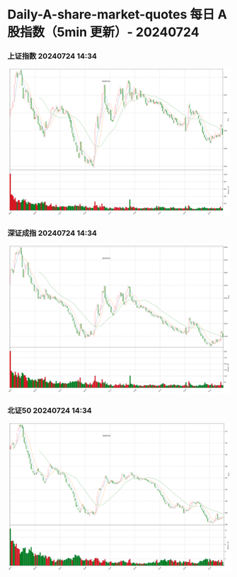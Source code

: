
# Daily-A-share-market-quotes 每日 A 股指数（5min 更新）- 20240724

### 上证指数 20240724 14:34
![](./fig/2024/7/20240724-sh000001.png)

### 深证成指 20240724 14:34
![](./fig/2024/7/20240724-sz399001.png)

### 北证50 20240724 14:34
![](./fig/2024/7/20240724-bj899050.png)
